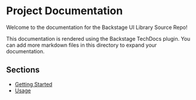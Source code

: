 # Project Documentation

Welcome to the documentation for the Backstage UI Library Source Repo!

This documentation is rendered using the Backstage TechDocs plugin. You can add more markdown files in this directory to expand your documentation.

## Sections
- [Getting Started](getting-started.md)
- [Usage](usage.md) 